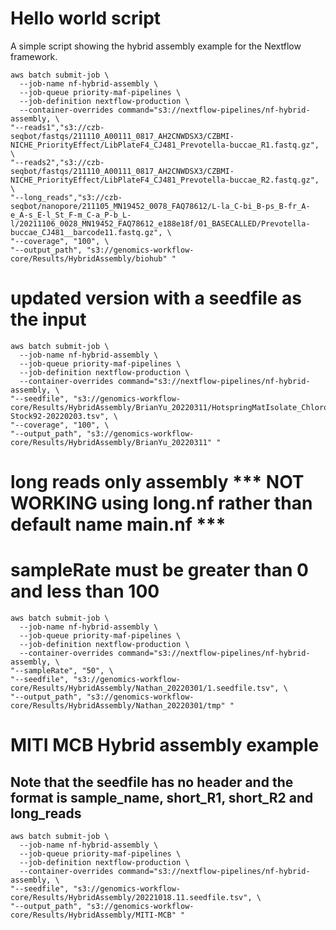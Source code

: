 Hello world script
====================

A simple script showing the hybrid assembly example for the Nextflow framework.


```{bash}
aws batch submit-job \
  --job-name nf-hybrid-assembly \
  --job-queue priority-maf-pipelines \
  --job-definition nextflow-production \
  --container-overrides command="s3://nextflow-pipelines/nf-hybrid-assembly, \
"--reads1","s3://czb-seqbot/fastqs/211110_A00111_0817_AH2CNWDSX3/CZBMI-NICHE_PriorityEffect/LibPlateF4_CJ481_Prevotella-buccae_R1.fastq.gz", \
"--reads2","s3://czb-seqbot/fastqs/211110_A00111_0817_AH2CNWDSX3/CZBMI-NICHE_PriorityEffect/LibPlateF4_CJ481_Prevotella-buccae_R2.fastq.gz", \
"--long_reads","s3://czb-seqbot/nanopore/211105_MN19452_0078_FAQ78612/L-la_C-bi_B-ps_B-fr_A-e_A-s_E-l_St_F-m_C-a_P-b_L-l/20211106_0028_MN19452_FAQ78612_e188e18f/01_BASECALLED/Prevotella-buccae_CJ481__barcode11.fastq.gz", \
"--coverage", "100", \
"--output_path", "s3://genomics-workflow-core/Results/HybridAssembly/biohub" "
```

# updated version with a seedfile as the input
```{bash}
aws batch submit-job \
  --job-name nf-hybrid-assembly \
  --job-queue priority-maf-pipelines \
  --job-definition nextflow-production \
  --container-overrides command="s3://nextflow-pipelines/nf-hybrid-assembly, \
"--seedfile", "s3://genomics-workflow-core/Results/HybridAssembly/BrianYu_20220311/HotspringMatIsolate_Chloroflexus-Stock92-20220203.tsv", \
"--coverage", "100", \
"--output_path", "s3://genomics-workflow-core/Results/HybridAssembly/BrianYu_20220311" "
```

# long reads only assembly *** NOT WORKING using long.nf rather than default name main.nf ***
# sampleRate must be greater than 0 and less than 100
```{bash}
aws batch submit-job \
  --job-name nf-hybrid-assembly \
  --job-queue priority-maf-pipelines \
  --job-definition nextflow-production \
  --container-overrides command="s3://nextflow-pipelines/nf-hybrid-assembly, \
"--sampleRate", "50", \
"--seedfile", "s3://genomics-workflow-core/Results/HybridAssembly/Nathan_20220301/1.seedfile.tsv", \
"--output_path", "s3://genomics-workflow-core/Results/HybridAssembly/Nathan_20220301/tmp" "
```

# MITI MCB Hybrid assembly example
## Note that the seedfile has no header and the format is sample_name, short_R1, short_R2 and long_reads
```{bash}
aws batch submit-job \
  --job-name nf-hybrid-assembly \
  --job-queue priority-maf-pipelines \
  --job-definition nextflow-production \
  --container-overrides command="s3://nextflow-pipelines/nf-hybrid-assembly, \
"--seedfile", "s3://genomics-workflow-core/Results/HybridAssembly/20221018.11.seedfile.tsv", \
"--output_path", "s3://genomics-workflow-core/Results/HybridAssembly/MITI-MCB" "
```
